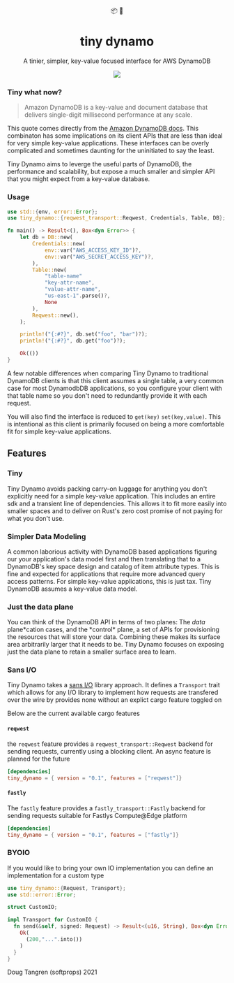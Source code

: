 <div align="center">
  📦 🤏
</div>

<h1 align="center">
  tiny dynamo
</h1>

<p align="center">
   A tinier, simpler, key-value focused interface for AWS DynamoDB
</p>

<div align="center">
  <a href="https://github.com/softprops/tiny-dynamo/actions">
		<img src="https://github.com/softprops/tiny-dynamo/workflows/Main/badge.svg"/>
	</a>
</div>

### Tiny what now?

> Amazon DynamoDB is a key-value and document database that delivers single-digit millisecond performance at any scale.

This quote comes directly from the [Amazon DynamoDB docs](https://aws.amazon.com/dynamodb/). This combinaton has some implications on its client APIs that are less than ideal for very simple key-value applications. These interfaces can be overly complicated and sometimes daunting for the uninitiated to say the least.

Tiny Dynamo aims to leverge the useful parts of DynamoDB, the performance and scalability, but expose a much smaller and simpler API that you might expect from a key-value database.

### Usage

```rust ,no_run
use std::{env, error::Error};
use tiny_dynamo::{reqwest_transport::Reqwest, Credentials, Table, DB};

fn main() -> Result<(), Box<dyn Error>> {
    let db = DB::new(
        Credentials::new(
            env::var("AWS_ACCESS_KEY_ID")?,
            env::var("AWS_SECRET_ACCESS_KEY")?,
        ),
        Table::new(
            "table-name"
            "key-attr-name",
            "value-attr-name",
            "us-east-1".parse()?,
            None
        ),
        Reqwest::new(),
    );

    println!("{:#?}", db.set("foo", "bar")?);
    println!("{:#?}", db.get("foo")?);

    Ok(())
}
```

A few notable differences when comparing Tiny Dynamo to traditional DynamoDB clients is that this client assumes a single table, a very common case for most DynamodbDB applications, so you configure your client with that table name so you don't need to redundantly provide it with each request.

You will also find the interface is reduced to `get(key)` `set(key,value)`. This is intentional as this client is primarily focused on being a more comfortable fit for simple key-value applications.

## Features

### Tiny

Tiny Dynamo avoids packing carry-on luggage for anything you don't explicitly need for a simple key-value application. This includes an entire sdk and a transient line of dependencies. This allows it to fit more easily into smaller spaces and to deliver on Rust's zero cost promise of not paying for what you don't use.

### Simpler Data Modeling

A common laborious activity with DynamoDB based applications figuring our your application's data model first and then translating that to a DynamoDB's key space design and catalog of item attribute types. This is fine and expected for applications that require more advanced query access patterns. For simple key-value applications, this is just tax. Tiny DynamoDB assumes a key-value data model.

### Just the data plane

You can think of the DynamoDB API in terms of two planes: The _data_ plane*cation cases, and the *control\* plane, a set of APIs for provisioning the resources that will store your data. Combining these makes its surface area arbitrarily larger that it needs to be. Tiny Dynamo focuses on exposing just the data plane to retain a smaller surface area to learn.

### Sans I/O

Tiny Dynamo takes a [sans I/O](https://sans-io.readthedocs.io/) library approach. It defines a `Transport` trait which allows for any I/O library to implement how requests are transfered over the wire by provides none without an explict cargo feature toggled on

Below are the current available cargo features

#### `reqwest`

the `reqwest` feature provides a `reqwest_transport::Reqwest` backend for sending requests, currently using a blocking client. An async feature is planned for the future

```toml
[dependencies]
tiny_dynamo = { version = "0.1", features = ["reqwest"]}
```

#### `fastly`

The `fastly` feature provides a `fastly_transport::Fastly` backend for sending requests suitable for Fastlys Compute@Edge platform

```toml
[dependencies]
tiny_dynamo = { version = "0.1", features = ["fastly"]}
```

### BYOIO

If you would like to bring your own IO implementation you can define an implementation for a custom type

```rust
use tiny_dynamo::{Request, Transport};
use std::error::Error;

struct CustomIO;

impl Transport for CustomIO {
  fn send(&self, signed: Request) -> Result<(u16, String), Box<dyn Error>> {
    Ok(
      (200,"...".into())
    )
  }
}
```

Doug Tangren (softprops) 2021
